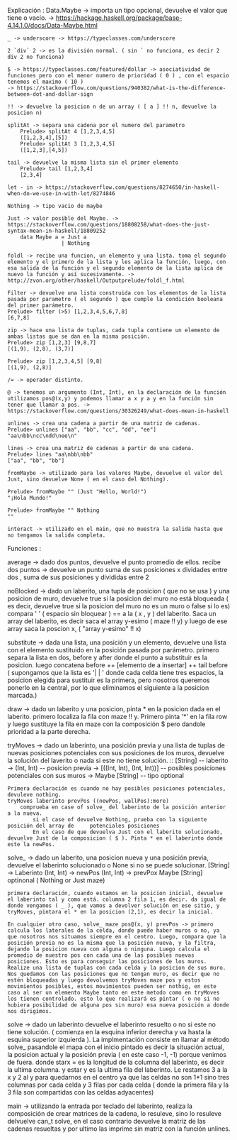Explicación :
    Data.Maybe -> importa un tipo opcional, devuelve el valor que tiene o vacío. -> https://hackage.haskell.org/package/base-4.14.1.0/docs/Data-Maybe.html

    _ -> underscore -> https://typeclasses.com/underscore

    2 `div` 2 -> es la división normal. ( sin ` no funciona, es decir 2 div 2 no funciona)

    $ -> https://typeclasses.com/featured/dollar -> asociatividad de funciones pero con el menor numero de prioridad ( 0 ) , con el espacio tenemos el maximo ( 10 ) 
    -> https://stackoverflow.com/questions/940382/what-is-the-difference-between-dot-and-dollar-sign

    !! -> devuelve la posicion n de un array ( [ a ] !! n, devuelve la posicion n)

    splitAt -> separa una cadena por el numero del parametro
        Prelude> splitAt 4 [1,2,3,4,5]    
        ([1,2,3,4],[5])  
        Prelude> splitAt 3 [1,2,3,4,5]    
        ([1,2,3],[4,5])

    tail -> devuelve la misma lista sin el primer elemento
        Prelude> tail [1,2,3,4]
        [2,3,4]

    let - in -> https://stackoverflow.com/questions/8274650/in-haskell-when-do-we-use-in-with-let/8274846

    Nothing -> tipo vacio de maybe

    Just -> valor posible del Maybe. -> https://stackoverflow.com/questions/18808258/what-does-the-just-syntax-mean-in-haskell/18809252
        data Maybe a = Just a
                     | Nothing

    foldl -> recibe una funcion, un elemento y una lista. toma el segundo elemento y el primero de la lista y les aplica la función, luego, con esa salida de la función y el segundo elemento de la lista aplica de nuevo la función y así sucesivamente. -> http://zvon.org/other/haskell/Outputprelude/foldl_f.html 

    Filter -> devuelve una lista construida con los elementos de la lista pasada por parametro ( el segundo ) que cumple la condición booleana del primer parámetro.
    Prelude> filter (>5) [1,2,3,4,5,6,7,8]
    [6,7,8]

    zip -> hace una lista de tuplas, cada tupla contiene un elemento de ambas listas que se dan en la misma posición.
    Prelude> zip [1,2,3] [9,8,7]
    [(1,9), (2,8), (3,7)]

    Prelude> zip [1,2,3,4,5] [9,8]
    [(1,9), (2,8)]

    /= -> operador distinto.

    @ -> tenemos un argumento (Int, Int), en la declaración de la función utilizamos pos@(x,y) y podemos llamar a x y a y en la función sin tener que llamar a pos. -> https://stackoverflow.com/questions/30326249/what-does-mean-in-haskell

    unlines -> crea una cadena a partir de una matriz de cadenas.
    Prelude> unlines ["aa", "bb", "cc", "dd", "ee"]
    "aa\nbb\ncc\ndd\nee\n"

    lines -> crea una matriz de cadenas a partir de una cadena.
    Prelude> lines "aa\nbb\nbb"
    ["aa", "bb", "bb"]
    
    fromMaybe -> utilizado para los valores Maybe, devuelve el valor del Just, sino devuelve None ( en el caso del Nothing).

    Prelude> fromMaybe "" (Just "Hello, World!")
    "¡Hola Mundo!"

    Prelude> fromMaybe "" Nothing
    ""

    interact -> utilizado en el main, que no muestra la salida hasta que no tengamos la salida completa.

Funciones :

average -> dado dos puntos, devuelve el punto promedio de ellos.
    recibe dos puntos -> devuelve un punto
        suma de sus posiciones x dividades entre dos , suma de sus posiciones y divididas entre 2

noBlocked -> dado un laberito, una tupla de posicion ( que no se usa ) y una posicion de muro, devuelve true si la posicion del muro no está bloqueada ( es decir, devuelve true si la posicion del muro no es un muro o false si lo es)
    compara ' ' ( espacio sin bloquear ) == a la ( x , y ) del laberito. Saca un array del laberito, es decir saca el array y-esimo ( maze !! y) y luego de ese array saca la poscion x, ( "array y-esimo" !! x)

substitute -> dada una lista, una posición y un elemento, devuelve una lista con el elemento sustituido en la posición pasada por parámetro.
    primero separa la lista en dos, before y after donde el punto a substituir es la posicion.
    luego concatena before ++ [elemento de a insertar] ++ tail before ( supongamos que la lista es '|   |   ' donde cada celda tiene tres espacios, la posicion elegida para sustituir es la primera, pero nosotros queremos ponerlo en la central, por lo que eliminamos el siguiente a la posicion marcada.) 

draw -> dado un laberito y una posicion, pinta * en la posicion dada en el laberito.
    primero localiza la fila con maze !! y. Primero pinta '*' en la fila row y luego sustituye la fila en maze con la composición $ pero dandole prioridad a la parte derecha.

tryMoves -> dado un laberinto, una posición previa y una lista de tuplas de nuevas posiciones potenciales con sus posiciones de los muros, devuelve la solución del laverito o nada si este no tiene solución.
    :: [String] -- laberito
    -> (Int, Int) -- posicion previa
    -> [((Int, Int), (Int, Int))] -- posibles posiciones potenciales con sus muros
    -> Maybe [String] -- tipo optional

    Primera declaración es cuando no hay posibles posiciones potenciales, devuleve nothing.
    tryMoves laberinto prevPos ((newPos, wallPos):more) 
        comprueba en case of solve_ del laberinto de la posición anterior a la nueva.
            si el case of devuelve Nothing, prueba con la siguiente posición del array de     potenciales posiciones 
            En el caso de que devuelva Just con el laberito solucionado, devuelve Just de la composicion ( $ ). Pinta * en el laberinto donde este la newPos.

solve_ -> dado un laberito, una posicion nueva y una posición previa, devuelve el laberinto solucionado o None si no se puede solucionar.
    [String] ->  Laberinto 
    (Int, Int) -> newPos
    (Int, Int) -> prevPox 
    Maybe [String] optinonal ( Nothing or Just maze)

    primera declaración, cuando estamos en la posicion inicial, devuelve el laberinto tal y como está. columna 2 fila 1, es decir. da igual de donde vengamos ( _ ), que vamos a devolver solución en ese sitio, y tryMoves, pintara el * en la posicion (2,1), es decir la inicial.

    En cualquier otro caso, solve_ maze pos@(x, y) prevPos -> primero calcula los laterales de la celda, donde puede haber muros o no, ya que nosotros nos situamos siempre en el centro. Luego, compara que la posición previa no es la misma que la posición nueva, y la filtra, dejando la posicion nueva con alguna o ninguna. Luego calcula el promedio de nuestro pos con cada una de las posibles nuevas posiciones. Esto es para conseguir las posiciones de los muros. Realize una lista de tuplas con cada celda y la posicion de sus muro. Nos quedamos con las posiciones que no tengan muro, es decir que no estén bloqueadas y luego devolvemos tryMoves maze pos y estos movimientos posibles, estos movimientos pueden ser nothig, en este caso al ser un elemento Maybe tanto en este metodo como en tryMoves los tienen controlado. esto lo que realizará es pintar ( o no si no hubiera posibilidad de alguna pos sin muro) esa nueva posición a donde nos dirigimos.

solve -> dado un laberinto devuelve el laberinto resuelto o no si este no tiene solución. ( comienza en la esquina inferior derecha y va hasta la esquina superior izquierda ). 
    La implmentación consiste en llamar al método solve_ pasandole el mapa con el inicio pintado es decir la situación actual, la posicion actual y la posición previa ( en este caso -1, -1) porque venimos de fuera. donde starx = es la longitud de la columna del laberinto, es decir la ultima columna. y estar y es la ultima fila del laberinto. Le restamos 3 a la x y 2 al y para quedarnos en el centro ya que las celdas no son 1*1 sino 
    tres columnas por cada celda y 3 filas por cada celda ( donde la primera fila y la 3 fila son compartidas con las celdas adyacentes)

main -> utilizando la entrada por teclado del laberinto, realiza la composición de crear matrices de la cadena, lo resuleve, sino lo resuleve delvuelve can_t solve, en el caso contrario devuelve la matriz de las cadenas resueltas y por ultimo las imprime sin matriz con la función unlines.



